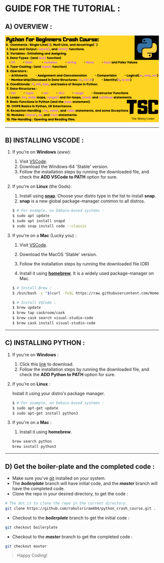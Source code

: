 # GUIDE FOR THE TUTORIAL :

## **A) OVERVIEW :**
![Overview](OverView.png)

---

## **B) INSTALLING VSCODE :**

1. If you're on **Windows** (*eww*):
   1. Visit [VSCode](https://www.code.visualstudio.com).
   1. Download the Windows-64 'Stable' version.
   1. Follow the installation steps by running the downloaded file, and check the **ADD VSCode to PATH** option for sure.
  
1. If you're on **Linux** (the Gods):
   1. Install using [**snap**](https://snapcraft.io/code). Choose your distro type in the list to install **snap**. 
   1. **snap** is a new global package-manager common to all distros.
   ```bash
   $ # For example, on Debain-based systems :
   $ sudo apt update
   $ sudo apt install snapd
   $ sudo snap install code --classic
   ```

1. If you're on a **Mac** (Lucky you) :
   1. Visit [VSCode](https://www.code.visualstudio.com).
   1. Download the MacOS 'Stable' version.
   1. Follow the installation steps by running the downloaded file (OR)

   1. Install it using [**homebrew**](https://brew.sh/). It is a widely used package-manager on Mac.
  
   ```bash
   $ # Install Brew :
   $ /bin/bash -c "$(curl -fsSL https://raw.githubusercontent.com/Homebrew/install/master/install.sh)"
   ```
   ```bash
   $ # Install VSCode :
   $ brew update
   $ brew tap caskroom/cask
   $ brew cask search visual-studio-code
   $ brew cask install visual-studio-code 
   ```

---

## **C) INSTALLING PYTHON :**

1. If you're on **Windows** :
   1. Click this [link](https://www.python.org/ftp/python/3.8.3/python-3.8.3-amd64.exe) to download.
   1. Follow the installation steps by running the downloaded file, and check the **ADD Python to PATH** option for sure.
  
1. If you're on **Linux** :
   
   Install it using your distro's package manager.
   ```bash
   $ # For example, on Debain-based systems :
   $ sudo apt-get update
   $ sudo apt-get install python3
   ```

1. If you're on a **Mac** :
   1. Install it using **homebrew**.
   
   ```bash
   brew search python
   brew install python3
   ```

---

## **D) Get the boiler-plate and the completed code :**

- Make sure you've [git](https://git-scm.com/) installed on your system.
- The *__boilerplate__* branch will have initial code, and the **_master_** branch will have the completed code.
- Clone the repo in your desired directory, to get the code :
   
```bash
# The dot is to clone the repo in the current directory.
git clone https://github.com/rahulsriram404/python_crash_course.git .
```
- Checkout to the *__boilerplate__* branch to get the initial code :

```bash
git checkout boilerplate
```

- Checkout to the **_master_** branch to get the completed code :

```bash
git checkout master
```

> Happy Coding!